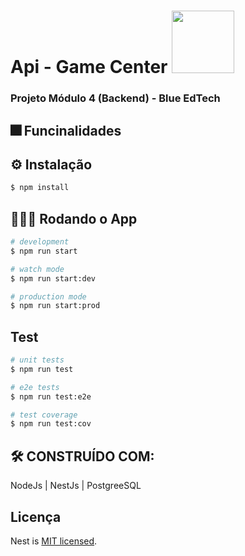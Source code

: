# Api - Game Center <img src="https://user-images.githubusercontent.com/95504029/151560441-2e792d97-fd65-462c-8fd7-70f581de5674.gif" width="100">
### Projeto Módulo 4 (Backend) - Blue EdTech

## 🎆 Funcinalidades

## ⚙ Instalação

```bash
$ npm install
```

## 👨🏽‍💻 Rodando o App

```bash
# development
$ npm run start

# watch mode
$ npm run start:dev

# production mode
$ npm run start:prod
```

## Test

```bash
# unit tests
$ npm run test

# e2e tests
$ npm run test:e2e

# test coverage
$ npm run test:cov
```
## 🛠️ CONSTRUÍDO COM:

NodeJs | NestJs | PostgreeSQL 

## Licença

Nest is [MIT licensed](LICENSE).

